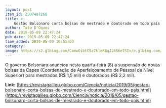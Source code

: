 ```yaml
---
layout: post
item_id: 2587487266
title: >-
    Gestão Bolsonaro corta bolsas de mestrado e doutorado em todo país
author: Tatu D'Oquei
date: 2019-05-09 22:47:24
pub_date: 2019-05-09 22:47:24
time_added: 2019-05-09 16:51:00
category: 
image: https://s2.glbimg.com/CamwOibtC5z7kleK8qJ26S6e7SI=/e.glbimg.com/og/ed/f/original/2019/05/09/biology-doctor-health-4154.jpg
---
```


O governo Bolsonaro anunciou nesta quarta-feira (8) a suspensão de novas bolsas da Capes (Coordenação de Aperfeiçoamento de Pessoal de Nível Superior) para mestrados (R$ 1,5 mil) e doutorados (R$ 2,2 mil).

**Link:** [https://revistagalileu.globo.com/Ciencia/noticia/2019/05/gestao-bolsonaro-corta-bolsas-de-mestrado-e-doutorado-em-todo-pais.html](https://revistagalileu.globo.com/Ciencia/noticia/2019/05/gestao-bolsonaro-corta-bolsas-de-mestrado-e-doutorado-em-todo-pais.html)

